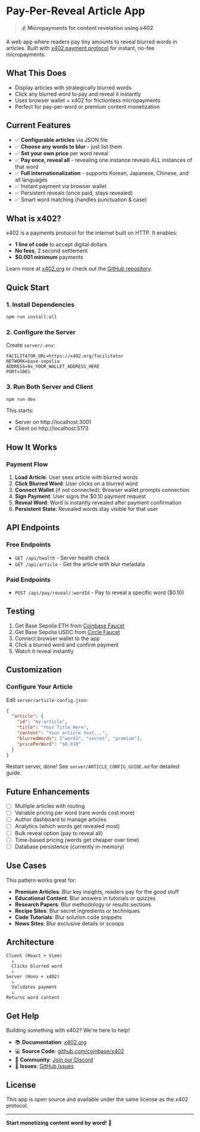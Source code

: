 # Pay-Per-Reveal Article App

> 💰 **Micropayments for content revelation using x402**

A web app where readers pay tiny amounts to reveal blurred words in articles. Built with [x402 payment protocol](https://x402.org) for instant, no-fee micropayments.

## What This Does

- Display articles with strategically blurred words
- Click any blurred word to pay and reveal it instantly
- Uses browser wallet + x402 for frictionless micropayments
- Perfect for pay-per-word or premium content monetization

## Current Features

- ✅ **Configurable articles** via JSON file
- ✅ **Choose any words to blur** - just list them
- ✅ **Set your own price** per word reveal
- ✅ **Pay once, reveal all** - revealing one instance reveals ALL instances of that word
- ✅ **Full internationalization** - supports Korean, Japanese, Chinese, and all languages
- ✅ Instant payment via browser wallet
- ✅ Persistent reveals (once paid, stays revealed)
- ✅ Smart word matching (handles punctuation & case)

## What is x402?

x402 is a payments protocol for the internet built on HTTP. It enables:
- **1 line of code** to accept digital dollars
- **No fees**, 2 second settlement
- **$0.001 minimum** payments

Learn more at [x402.org](https://x402.org) or check out the [GitHub repository](https://github.com/coinbase/x402).

## Quick Start

### 1. Install Dependencies

```bash
npm run install:all
```

### 2. Configure the Server

Create `server/.env`:
```env
FACILITATOR_URL=https://x402.org/facilitator
NETWORK=base-sepolia
ADDRESS=0x_YOUR_WALLET_ADDRESS_HERE
PORT=3001
```

### 3. Run Both Server and Client

```bash
npm run dev
```

This starts:
- Server on http://localhost:3001
- Client on http://localhost:5173

## How It Works

### Payment Flow

1. **Load Article**: User sees article with blurred words
2. **Click Blurred Word**: User clicks on a blurred word
3. **Connect Wallet** (if not connected): Browser wallet prompts connection
4. **Sign Payment**: User signs the $0.10 payment request
5. **Reveal Word**: Word is instantly revealed after payment confirmation
6. **Persistent State**: Revealed words stay visible for that user

## API Endpoints

### Free Endpoints

- `GET /api/health` - Server health check
- `GET /api/article` - Get the article with blur metadata

### Paid Endpoints

- `POST /api/pay/reveal/:wordId` - Pay to reveal a specific word ($0.10)

## Testing

1. Get Base Sepolia ETH from [Coinbase Faucet](https://www.coinbase.com/faucets/base-ethereum-sepolia-faucet)
2. Get Base Sepolia USDC from [Circle Faucet](https://faucet.circle.com/)
3. Connect browser wallet to the app
4. Click a blurred word and confirm payment
5. Watch it reveal instantly

## Customization

### Configure Your Article

Edit `server/article-config.json`:

```json
{
  "article": {
    "id": "my-article",
    "title": "Your Title Here",
    "content": "Your article text...",
    "blurredWords": ["word1", "secret", "premium"],
    "pricePerWord": "$0.010"
  }
}
```

Restart server, done! See `server/ARTICLE_CONFIG_GUIDE.md` for detailed guide.

## Future Enhancements

- [ ] Multiple articles with routing
- [ ] Variable pricing per word (rare words cost more)
- [ ] Author dashboard to manage articles
- [ ] Analytics (which words get revealed most)
- [ ] Bulk reveal option (pay to reveal all)
- [ ] Time-based pricing (words get cheaper over time)
- [ ] Database persistence (currently in-memory)

## Use Cases

This pattern works great for:

- **Premium Articles**: Blur key insights, readers pay for the good stuff
- **Educational Content**: Blur answers in tutorials or quizzes
- **Research Papers**: Blur methodology or results sections
- **Recipe Sites**: Blur secret ingredients or techniques
- **Code Tutorials**: Blur solution code snippets
- **News Sites**: Blur exclusive details or scoops

## Architecture

```
Client (React + Viem)
  ↓
  Clicks blurred word
  ↓
Server (Hono + x402)
  ↓
  Validates payment
  ↓
Returns word content
```

## Get Help

Building something with x402? We're here to help!

- 📚 **Documentation**: [x402.org](https://x402.org)
- 💻 **Source Code**: [github.com/coinbase/x402](https://github.com/coinbase/x402)
- 💬 **Community**: [Join our Discord](https://discord.gg/invite/cdp)
- 🐛 **Issues**: [GitHub Issues](https://github.com/coinbase/x402/issues)

## License

This app is open source and available under the same license as the x402 protocol.

---

**Start monetizing content word by word!** 💸
